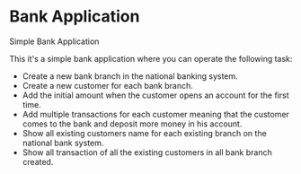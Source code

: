 # Bank Application
Simple Bank Application

This it's a simple bank application where you can operate the following task: 

-  Create a  new bank branch in the national banking system.
-  Create a new customer for each bank branch.
-  Add the initial amount when the customer opens an account for the first time.
-  Add multiple transactions for each customer meaning that the customer comes to the bank and deposit more money in his account.
-  Show all existing customers name for each existing branch on the national bank system.
-  Show all transaction of all the existing customers in all bank branch created.
